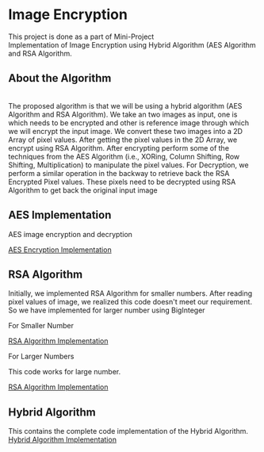 # Image Encryption
 This project is done as a part of Mini-Project
<br>
Implementation of Image Encryption using Hybrid Algorithm (<bold>AES Algorithm</bold> and <bold>RSA Algorithm</bold>.
<br>

 <h2>About the Algorithm</h2>
<br>
 The proposed algorithm is that we will be using a hybrid algorithm (AES Algorithm and RSA Algorithm). We take an two images as input, one is which needs to be encrypted and other is reference image through which we will encrypt the input image. We convert these two images into a 2D Array of pixel values. After getting the pixel values in the 2D Array, we encrypt using RSA Algorithm. After encrypting perform some of the techniques from the AES Algorithm (i.e., XORing, Column Shifting, Row Shifting, Multiplication) to manipulate the pixel values. For Decryption, we perform a similar operation in the backway to retrieve back the RSA Encrypted Pixel values. These pixels need to be decrypted using RSA Algorithm to get back the original input image
<br>
<h2>AES Implementation</h2>
<p>AES image encryption and decryption </p>

<a href="./src/aesEncryption.java">AES Encryption Implementation</a>
<br>
<h2>RSA Algorithm</h2>
<p>Initially, we implemented RSA Algorithm for smaller numbers. After reading pixel values of image, we realized this code doesn't meet our requirement. So we have implemented for larger number using BigInteger</p>
<p>For Smaller Number</p>
<p></p>
<a href="./src/rsaEncryption.java">RSA Algorithm Implementation</a>
<p>For Larger Numbers</p>
<p>This code works for large number.</p>
<a href="./src/RSA.java">RSA Algorithm Implementation</a>

<h2>Hybrid Algorithm</h2>
This contains the complete code implementation of the Hybrid Algorithm.
<a href="./src/imageEncryption.java">Hybrid Algorithm Implementation</a>
